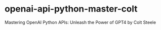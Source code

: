 # openai-api-python-master-colt
Mastering OpenAI Python APIs: Unleash the Power of GPT4 by Colt Steele
